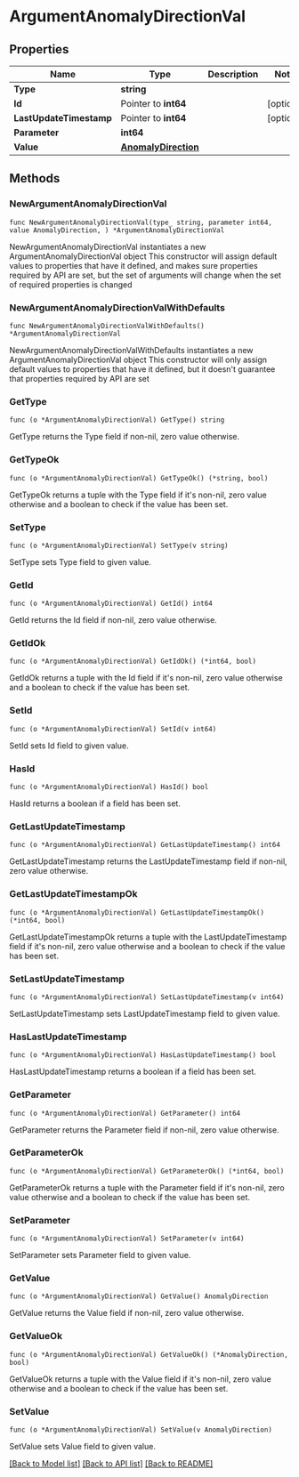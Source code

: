 # ArgumentAnomalyDirectionVal

## Properties

Name | Type | Description | Notes
------------ | ------------- | ------------- | -------------
**Type** | **string** |  | 
**Id** | Pointer to **int64** |  | [optional] 
**LastUpdateTimestamp** | Pointer to **int64** |  | [optional] 
**Parameter** | **int64** |  | 
**Value** | [**AnomalyDirection**](AnomalyDirection.md) |  | 

## Methods

### NewArgumentAnomalyDirectionVal

`func NewArgumentAnomalyDirectionVal(type_ string, parameter int64, value AnomalyDirection, ) *ArgumentAnomalyDirectionVal`

NewArgumentAnomalyDirectionVal instantiates a new ArgumentAnomalyDirectionVal object
This constructor will assign default values to properties that have it defined,
and makes sure properties required by API are set, but the set of arguments
will change when the set of required properties is changed

### NewArgumentAnomalyDirectionValWithDefaults

`func NewArgumentAnomalyDirectionValWithDefaults() *ArgumentAnomalyDirectionVal`

NewArgumentAnomalyDirectionValWithDefaults instantiates a new ArgumentAnomalyDirectionVal object
This constructor will only assign default values to properties that have it defined,
but it doesn't guarantee that properties required by API are set

### GetType

`func (o *ArgumentAnomalyDirectionVal) GetType() string`

GetType returns the Type field if non-nil, zero value otherwise.

### GetTypeOk

`func (o *ArgumentAnomalyDirectionVal) GetTypeOk() (*string, bool)`

GetTypeOk returns a tuple with the Type field if it's non-nil, zero value otherwise
and a boolean to check if the value has been set.

### SetType

`func (o *ArgumentAnomalyDirectionVal) SetType(v string)`

SetType sets Type field to given value.


### GetId

`func (o *ArgumentAnomalyDirectionVal) GetId() int64`

GetId returns the Id field if non-nil, zero value otherwise.

### GetIdOk

`func (o *ArgumentAnomalyDirectionVal) GetIdOk() (*int64, bool)`

GetIdOk returns a tuple with the Id field if it's non-nil, zero value otherwise
and a boolean to check if the value has been set.

### SetId

`func (o *ArgumentAnomalyDirectionVal) SetId(v int64)`

SetId sets Id field to given value.

### HasId

`func (o *ArgumentAnomalyDirectionVal) HasId() bool`

HasId returns a boolean if a field has been set.

### GetLastUpdateTimestamp

`func (o *ArgumentAnomalyDirectionVal) GetLastUpdateTimestamp() int64`

GetLastUpdateTimestamp returns the LastUpdateTimestamp field if non-nil, zero value otherwise.

### GetLastUpdateTimestampOk

`func (o *ArgumentAnomalyDirectionVal) GetLastUpdateTimestampOk() (*int64, bool)`

GetLastUpdateTimestampOk returns a tuple with the LastUpdateTimestamp field if it's non-nil, zero value otherwise
and a boolean to check if the value has been set.

### SetLastUpdateTimestamp

`func (o *ArgumentAnomalyDirectionVal) SetLastUpdateTimestamp(v int64)`

SetLastUpdateTimestamp sets LastUpdateTimestamp field to given value.

### HasLastUpdateTimestamp

`func (o *ArgumentAnomalyDirectionVal) HasLastUpdateTimestamp() bool`

HasLastUpdateTimestamp returns a boolean if a field has been set.

### GetParameter

`func (o *ArgumentAnomalyDirectionVal) GetParameter() int64`

GetParameter returns the Parameter field if non-nil, zero value otherwise.

### GetParameterOk

`func (o *ArgumentAnomalyDirectionVal) GetParameterOk() (*int64, bool)`

GetParameterOk returns a tuple with the Parameter field if it's non-nil, zero value otherwise
and a boolean to check if the value has been set.

### SetParameter

`func (o *ArgumentAnomalyDirectionVal) SetParameter(v int64)`

SetParameter sets Parameter field to given value.


### GetValue

`func (o *ArgumentAnomalyDirectionVal) GetValue() AnomalyDirection`

GetValue returns the Value field if non-nil, zero value otherwise.

### GetValueOk

`func (o *ArgumentAnomalyDirectionVal) GetValueOk() (*AnomalyDirection, bool)`

GetValueOk returns a tuple with the Value field if it's non-nil, zero value otherwise
and a boolean to check if the value has been set.

### SetValue

`func (o *ArgumentAnomalyDirectionVal) SetValue(v AnomalyDirection)`

SetValue sets Value field to given value.



[[Back to Model list]](../README.md#documentation-for-models) [[Back to API list]](../README.md#documentation-for-api-endpoints) [[Back to README]](../README.md)



